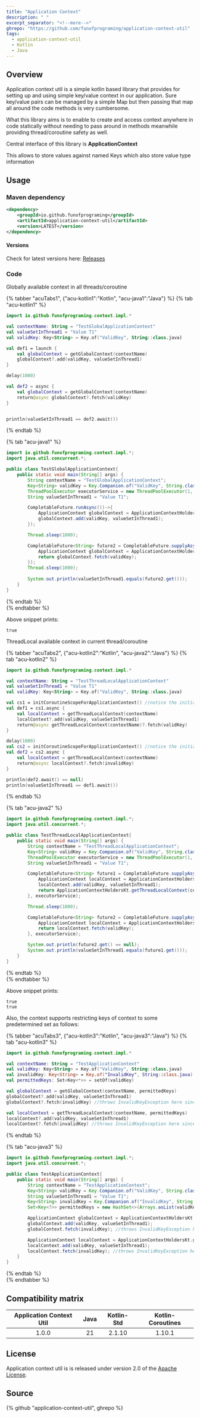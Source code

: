 ```yaml
---
title: "Application Context"
description: " "
excerpt_separator: "<!--more-->"
ghrepo: "https://github.com/funofprograming/application-context-util"
tags:
  - application-context-util
  - Kotlin
  - Java
---
```

## Overview

Application context util is a simple kotlin based library that provides for setting up and using simple key/value context in our application.
Sure key/value pairs can be managed by a simple Map but then passing that map all around the code methods is very cumbersome.

What this library aims is to enable to create and access context anywhere in code statically without needing to pass around in methods meanwhile providing thread/coroutine safety as well.

Central interface of this library is **ApplicationContext**

This allows to store values against named Keys which also store value type information

## Usage

### Maven dependency

```xml
<dependency>
    <groupId>io.github.funofprograming</groupId>
    <artifactId>application-context-util</artifactId>
    <version>LATEST</version>
</dependency>
```

#### Versions
Check for latest versions here: [Releases](https://github.com/funofprograming/application-context-util/releases)

### Code

Globally available context in all threads/coroutine

{% tabber "acuTabs1", {"acu-kotlin1":"Kotlin", "acu-java1":"Java"} %}
{% tab "acu-kotlin1" %}
```kotlin 
import io.github.funofprograming.context.impl.*

val contextName: String = "TestGlobalApplicationContext"
val valueSetInThread1 = "Value T1"
val validKey: Key<String> = Key.of("ValidKey", String::class.java)

val def1 = launch {
    val globalContext = getGlobalContext(contextName)
    globalContext?.add(validKey, valueSetInThread1)
}

delay(1000)

val def2 = async {
    val globalContext = getGlobalContext(contextName)
    return@async globalContext?.fetch(validKey)
}


println(valueSetInThread1 == def2.await())
```
{% endtab %} 

{% tab "acu-java1" %}
```java
import io.github.funofprograming.context.impl.*;
import java.util.concurrent.*;

public class TestGlobalApplicationContext{
    public static void main(String[] args) {
        String contextName = "TestGlobalApplicationContext";
        Key<String> validKey = Key.Companion.of("ValidKey", String.class);
        ThreadPoolExecutor executorService = new ThreadPoolExecutor(1, 1, 1L, TimeUnit.MILLISECONDS, new LinkedBlockingQueue<Runnable>());
        String valueSetInThread1 = "Value T1";

        CompletableFuture.runAsync(()->{
            ApplicationContext globalContext = ApplicationContextHoldersKt.getGlobalContext(contextName);
            globalContext.add(validKey, valueSetInThread1);
        });

        Thread.sleep(1000);

        CompletableFuture<String> future2 = CompletableFuture.supplyAsync(()->{
            ApplicationContext globalContext = ApplicationContextHoldersKt.getGlobalContext(contextName);
            return globalContext.fetch(validKey);
        });
        Thread.sleep(1000);
        
        System.out.println(valueSetInThread1.equals(future2.get()));
    }    
}
```
{% endtab %}   
{% endtabber %}

Above snippet prints:

```text {.no-line-numbers}
true
```

ThreadLocal available context in current thread/coroutine

{% tabber "acuTabs2", {"acu-kotlin2":"Kotlin", "acu-java2":"Java"} %}
{% tab "acu-kotlin2" %}
```kotlin
import io.github.funofprograming.context.impl.*

val contextName: String = "TestThreadLocalApplicationContext"
val valueSetInThread1 = "Value T1"
val validKey: Key<String> = Key.of("ValidKey", String::class.java)

val cs1 = initCoroutineScopeForApplicationContext() //notice the initialization of coroutine scope in case we plan to use a thread local context inside a coroutine
val def1 = cs1.async {
    val localContext = getThreadLocalContext(contextName)
    localContext?.add(validKey, valueSetInThread1)
    return@async getThreadLocalContext(contextName)?.fetch(validKey)
}

delay(1000)
val cs2 = initCoroutineScopeForApplicationContext() //notice the initialization of coroutine scope in case we plan to use a thread local context inside a coroutine
val def2 = cs2.async {
    val localContext = getThreadLocalContext(contextName)
    return@async localContext?.fetch(invalidKey)
}

println(def2.await() == null)
println(valueSetInThread1 == def1.await())
```

{% endtab %} 

{% tab "acu-java2" %}
```java
import io.github.funofprograming.context.impl.*;
import java.util.concurrent.*;

public class TestThreadLocalApplicationContext{
    public static void main(String[] args) {
        String contextName = "TestThreadLocalApplicationContext";
        Key<String> validKey = Key.Companion.of("ValidKey", String.class);
        ThreadPoolExecutor executorService = new ThreadPoolExecutor(1, 1, 1L, TimeUnit.MILLISECONDS, new LinkedBlockingQueue<Runnable>());
        String valueSetInThread1 = "Value T1";

        CompletableFuture<String> future1 = CompletableFuture.supplyAsync(()->{
            ApplicationContext localContext = ApplicationContextHoldersKt.getThreadLocalContext(contextName);
            localContext.add(validKey, valueSetInThread1);
            return ApplicationContextHoldersKt.getThreadLocalContext(contextName).fetch(validKey);
        }, executorService);

        Thread.sleep(1000);

        CompletableFuture<String> future2 = CompletableFuture.supplyAsync(()->{
            ApplicationContext localContext = ApplicationContextHoldersKt.getThreadLocalContext(contextName);
            return localContext.fetch(validKey);
        }, executorService);

        System.out.println(future2.get() == null);
        System.out.println(valueSetInThread1.equals(future1.get()));
    }
}
```
{% endtab %}   
{% endtabber %}

Above snippet prints:

```text {.no-line-numbers}
true
true
```

Also, the context supports restricting keys of context to some predetermined set as follows:

{% tabber "acuTabs3", {"acu-kotlin3":"Kotlin", "acu-java3":"Java"} %}
{% tab "acu-kotlin3" %}
```kotlin
import io.github.funofprograming.context.impl.*

val contextName: String = "TestApplicationContext"
val validKey: Key<String> = Key.of("ValidKey", String::class.java)
val invalidKey: Key<String> = Key.of("InvalidKey", String::class.java)
val permittedKeys: Set<Key<*>> = setOf(validKey)

val globalContext = getGlobalContext(contextName, permittedKeys)
globalContext?.add(validKey, valueSetInThread1)
globalContext?.fetch(invalidKey) //throws InvalidKeyException here since invalidKey is not part of permittedKeys

val localContext = getThreadLocalContext(contextName, permittedKeys)
localContext?.add(validKey, valueSetInThread1)
localContext?.fetch(invalidKey) //throws InvalidKeyException here since invalidKey is not part of permittedKeys
```
{% endtab %} 

{% tab "acu-java3" %}
```java
import io.github.funofprograming.context.impl.*;
import java.util.concurrent.*;

public class TestApplicationContext{
    public static void main(String[] args) {
        String contextName = "TestApplicationContext";
        Key<String> validKey = Key.Companion.of("ValidKey", String.class);
        String valueSetInThread1 = "Value T1";
        Key<String> invalidKey = Key.Companion.of("InvalidKey", String.class);
        Set<Key<?>> permittedKeys = new HashSet<>(Arrays.asList(validKey));

        ApplicationContext globalContext = ApplicationContextHoldersKt.getGlobalContext(contextName, permittedKeys);
        globalContext.add(validKey, valueSetInThread1);
        globalContext.fetch(invalidKey); //throws InvalidKeyException here since invalidKey is not part of permittedKeys

        ApplicationContext localContext = ApplicationContextHoldersKt.getThreadLocalContext(contextName, permittedKeys);
        localContext.add(validKey, valueSetInThread1);
        localContext.fetch(invalidKey); //throws InvalidKeyException here since invalidKey is not part of permittedKeys
    }
}
```
{% endtab %}   
{% endtabber %}

## Compatibility matrix

| Application Context Util |  Java  | Kotlin-Std | Kotlin-Coroutines | 
|:------------------------:|:------:|:----------:|:-----------------:|
|          1.0.0           |   21   |  2.1.10    |     1.10.1        |

## License

Application context util is is released under version 2.0 of the [Apache License](https://www.apache.org/licenses/LICENSE-2.0).

## Source
{% github "application-context-util", ghrepo %}
